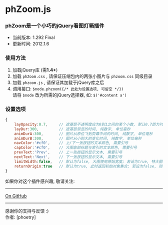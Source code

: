 # phZoom.js
### phZoom是一个小巧的jQuery看图灯箱插件
* 当前版本: 1.292 Final  
* 更新时间: 2012.1.6

### 使用方法
1. 加载jQuery库 (需**1.4+**)
2. 加载 `phZoom.css` , 请保证压缩包内的两张小图片与 `phzoom.css` 同级目录
3. 加载 `phzoom.js` , 请保证其加载于jQuery库之后
4. 调用接口: `$node.phzoom({/* 此处为设置选项, 可留空 */})`  
请将 `$node` 改为所需的jQuery选择器, 如: `$('#content a')`

### 设置选项
```js
{
	layOpacity:0.7,     // 遮罩层不透明度应为0到1之间的某个小数, 默认0.7即为70%不透明
	layDur:300,         // 遮罩层渐显的时间, 纯数字, 单位毫秒
	animDurA:300,       // 图片从原位飞到荧幕中间的时间, 纯数字, 单位毫秒
	animDurB:300,       // 图片从小到大的变化时间, 纯数字, 单位毫秒
	navColor:'#cf0',    // 上/下一张按钮的文本颜色, 需要引号
	capColor:'#cf0',    // 大图底部标题与索引的文本颜色, 需要引号
	prevText:'Prev',    // 上一张按钮的显示文本, 需要引号
	nextText:'Next',    // 下一张按钮的显示文本, 需要引号
	limitWidth:false,   // 默认为false, 大图使用原始宽度; 若设为true, 特大图将不会宽于窗口
	returnOrigin:true   // 默认为true, 此时返回初始对象集合; 若设为false, 则仅返回包含img元素的对象集合
}
```

如果你对这个插件感兴趣, 敬请关注:   
* * *
[On GitHub](https://github.com/phoetry/phZoom)
* * *
感谢你的支持与反馈 :)   
作者: [phoetry]
